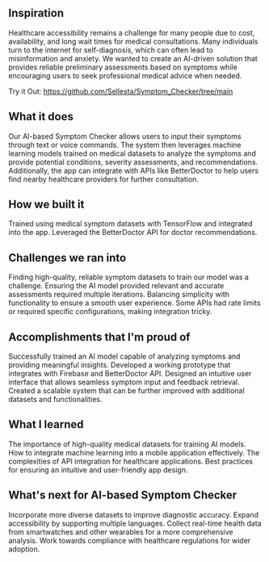 ## Inspiration

Healthcare accessibility remains a challenge for many people due to cost, availability, and long wait times for medical consultations. Many individuals turn to the internet for self-diagnosis, which can often lead to misinformation and anxiety. We wanted to create an AI-driven solution that provides reliable preliminary assessments based on symptoms while encouraging users to seek professional medical advice when needed.

Try it Out: https://github.com/Sellesta/Symptom_Checker/tree/main

## What it does

Our AI-based Symptom Checker allows users to input their symptoms through text or voice commands. The system then leverages machine learning models trained on medical datasets to analyze the symptoms and provide potential conditions, severity assessments, and recommendations. Additionally, the app can integrate with APIs like BetterDoctor to help users find nearby healthcare providers for further consultation.

## How we built it

Trained using medical symptom datasets with TensorFlow and integrated into the app.
Leveraged the BetterDoctor API for doctor recommendations.

## Challenges we ran into

Finding high-quality, reliable symptom datasets to train our model was a challenge.
Ensuring the AI model provided relevant and accurate assessments required multiple iterations.
Balancing simplicity with functionality to ensure a smooth user experience.
Some APIs had rate limits or required specific configurations, making integration tricky.

## Accomplishments that I'm proud of

Successfully trained an AI model capable of analyzing symptoms and providing meaningful insights.
Developed a working prototype that integrates with Firebase and BetterDoctor API.
Designed an intuitive user interface that allows seamless symptom input and feedback retrieval.
Created a scalable system that can be further improved with additional datasets and functionalities.

## What I learned

The importance of high-quality medical datasets for training AI models.
How to integrate machine learning into a mobile application effectively.
The complexities of API integration for healthcare applications.
Best practices for ensuring an intuitive and user-friendly app design.

## What's next for AI-based Symptom Checker
Incorporate more diverse datasets to improve diagnostic accuracy.
Expand accessibility by supporting multiple languages.
Collect real-time health data from smartwatches and other wearables for a more comprehensive analysis.
Work towards compliance with healthcare regulations for wider adoption.

